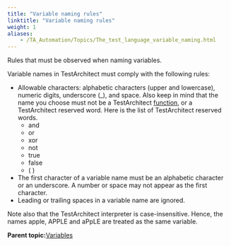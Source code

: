 ```yaml
--- 
title: "Variable naming rules"
linktitle: "Variable naming rules"
weight: 1
aliases: 
    - /TA_Automation/Topics/The_test_language_variable_naming.html
---
```


Rules that must be observed when naming variables.

Variable names in TestArchitect must comply with the following rules:

-   Allowable characters: alphabetic characters \(upper and lowercase\), numeric digits, underscore \(\_\), and space. Also keep in mind that the name you choose must not be a TestArchitect [function](/TA_Automation/Topics/The_test_language_functions.html), or a TestArchitect reserved word. Here is the list of TestArchitect reserved words.
    -   and
    -   or
    -   xor
    -   not
    -   true
    -   false
    -   \( \)
-   The first character of a variable name must be an alphabetic character or an underscore. A number or space may not appear as the first character.
-   Leading or trailing spaces in a variable name are ignored.

Note also that the TestArchitect interpreter is case-insensitive. Hence, the names apple, APPLE and aPpLE are treated as the same variable.

**Parent topic:**[Variables](/TA_Automation/Topics/The_test_language_variables.html)

